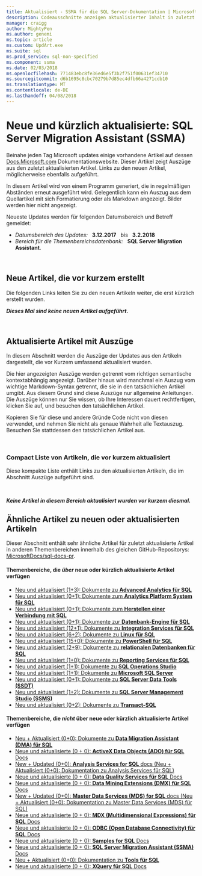 ```yaml
---
title: Aktualisiert - SSMA für die SQL Server-Dokumentation | Microsoft Docs
description: Codeausschnitte anzeigen aktualisierter Inhalt in zuletzt geänderten Dokumentation für SQL Server Migration Assistant (SSMA) for Microsoft SQL Server.
manager: craigg
author: MightyPen
ms.author: genemi
ms.topic: article
ms.custom: UpdArt.exe
ms.suite: sql
ms.prod_service: sql-non-specified
ms.component: ssma
ms.date: 02/03/2018
ms.openlocfilehash: 771483ebc8fe36ed6e5f3b2f751f00631ef34710
ms.sourcegitcommit: d6b1695c8cbc70279b7d85ec4dfb66a4271cdb10
ms.translationtype: MT
ms.contentlocale: de-DE
ms.lasthandoff: 04/08/2018
---
```

# <a name="new-and-recently-updated-sql-server-migration-assistant-ssma"></a>Neue und kürzlich aktualisierte: SQL Server Migration Assistant (SSMA)



Beinahe jeden Tag Microsoft updates einige vorhandene Artikel auf dessen [Docs.Microsoft.com](http://docs.microsoft.com/) Dokumentationswebsite. Dieser Artikel zeigt Auszüge aus den zuletzt aktualisierten Artikel. Links zu den neuen Artikel, möglicherweise ebenfalls aufgeführt.

In diesem Artikel wird von einem Programm generiert, die in regelmäßigen Abständen erneut ausgeführt wird. Gelegentlich kann ein Auszug aus dem Quellartikel mit sich Formatierung oder als Markdown angezeigt. Bilder werden hier nicht angezeigt.

Neueste Updates werden für folgenden Datumsbereich und Betreff gemeldet:



- *Datumsbereich des Updates:* &nbsp; **3.12.2017** &nbsp; bis &nbsp; **3.2.2018**
- *Bereich für die Themenbereichsdatenbank:* &nbsp; **SQL Server Migration Assistant**.




&nbsp;

## <a name="new-articles-created-recently"></a>Neue Artikel, die vor kurzem erstellt

Die folgenden Links leiten Sie zu den neuen Artikeln weiter, die erst kürzlich erstellt wurden.


***Dieses Mal sind keine neuen Artikel aufgeführt.***



&nbsp;

## <a name="updated-articles-with-excerpts"></a>Aktualisierte Artikel mit Auszüge

In diesem Abschnitt werden die Auszüge der Updates aus den Artikeln dargestellt, die vor Kurzem umfassend aktualisiert wurden.

Die hier angezeigten Auszüge werden getrennt vom richtigen semantische kontextabhängig angezeigt. Darüber hinaus wird manchmal ein Auszug vom wichtige Markdown-Syntax getrennt, die sie in den tatsächlichen Artikel umgibt. Aus diesem Grund sind diese Auszüge nur allgemeine Anleitungen. Die Auszüge können nur Sie wissen, ob Ihre Interessen dauert rechtfertigen, klicken Sie auf, und besuchen den tatsächlichen Artikel.

Kopieren Sie für diese und andere Gründe Code nicht von diesen verwendet, und nehmen Sie nicht als genaue Wahrheit alle Textauszug. Besuchen Sie stattdessen den tatsächlichen Artikel aus.





&nbsp;

<a name="compactupdatedlist"/>

### <a name="compact-list-of-articles-updated-recently"></a>Compact Liste von Artikeln, die vor kurzem aktualisiert

Diese kompakte Liste enthält Links zu den aktualisierten Artikeln, die im Abschnitt Auszüge aufgeführt sind.





&nbsp;

***Keine Artikel in diesem Bereich aktualisiert wurden vor kurzem diesmal.***






## <a name="similar-articles-about-new-or-updated-articles"></a>Ähnliche Artikel zu neuen oder aktualisierten Artikeln

Dieser Abschnitt enthält sehr ähnliche Artikel für zuletzt aktualisierte Artikel in anderen Themenbereichen innerhalb des gleichen GitHub-Repositorys: [MicrosoftDocs/sql-docs-pr](https://github.com/MicrosoftDocs/sql-docs/).


#### <a name="subject-areas-that-do-have-new-or-recently-updated-articles"></a>Themenbereiche, die *über* neue oder kürzlich aktualisierte Artikel verfügen


- [Neu und aktualisiert (1+3):&nbsp;Dokumente zu **Advanced Analytics für SQL**](../advanced-analytics/new-updated-advanced-analytics.md)
- [Neu und aktualisiert (0+1):&nbsp;Dokumente zum **Analytics Platform System für SQL**](../analytics-platform-system/new-updated-analytics-platform-system.md)
- [Neu und aktualisiert (0+1):&nbsp;Dokumente zum **Herstellen einer Verbindung mit SQL**](../connect/new-updated-connect.md)
- [Neu und aktualisiert (0+1):&nbsp;Dokumente zur **Datenbank-Engine für SQL**](../database-engine/new-updated-database-engine.md)
- [Neu und aktualisiert (12+1): Dokumente zu **Integration Services für SQL**](../integration-services/new-updated-integration-services.md)
- [Neu und aktualisiert (6+2):&nbsp;Dokumente zu **Linux für SQL**](../linux/new-updated-linux.md)
- [Neu und aktualisiert (15+0): Dokumente zu **PowerShell für SQL**](../powershell/new-updated-powershell.md)
- [Neu und aktualisiert (2+9):&nbsp;Dokumente zu **relationalen Datenbanken für SQL**](../relational-databases/new-updated-relational-databases.md)
- [Neu und aktualisiert (1+0):&nbsp;Dokumente zu **Reporting Services für SQL**](../reporting-services/new-updated-reporting-services.md)
- [Neu und aktualisiert (1+1):&nbsp;Dokumente zu **SQL Operations Studio**](../sql-operations-studio/new-updated-sql-operations-studio.md)
- [Neu und aktualisiert (1+1):&nbsp;Dokumente zu **Microsoft SQL Server**](../sql-server/new-updated-sql-server.md)
- [Neu und aktualisiert (0+1):&nbsp;Dokumente zu **SQL Server Data Tools (SSDT)**](../ssdt/new-updated-ssdt.md)
- [Neu und aktualisiert (1+2):&nbsp;Dokumente zu **SQL Server Management Studio (SSMS)**](../ssms/new-updated-ssms.md)
- [Neu und aktualisiert (0+2):&nbsp;Dokumente zu **Transact-SQL**](../t-sql/new-updated-t-sql.md)



#### <a name="subject-areas-that-do-not-have-any-new-or-recently-updated-articles"></a>Themenbereiche, die *nicht* über neue oder kürzlich aktualisierte Artikel verfügen


- [Neu + Aktualisiert (0+0): Dokumente zu **Data Migration Assistant (DMA) für SQL**](../dma/new-updated-dma.md)
- [Neue und aktualisierte (0 + 0): **ActiveX Data Objects (ADO) für SQL** Docs](../ado/new-updated-ado.md)
- [New + Updated (0+0): **Analysis Services for SQL** docs (Neu + Aktualisiert (0+0): Dokumentation zu Analysis Services für SQL)](../analysis-services/new-updated-analysis-services.md)
- [Neue und aktualisierte (0 + 0): **Data Quality Services für SQL** Docs](../data-quality-services/new-updated-data-quality-services.md)
- [Neue und aktualisierte (0 + 0): **Data Mining Extensions (DMX) für SQL** Docs](../dmx/new-updated-dmx.md)
- [New + Updated (0+0): **Master Data Services (MDS) for SQL** docs (Neu + Aktualisiert (0+0): Dokumentation zu Master Data Services (MDS) für SQL)](../master-data-services/new-updated-master-data-services.md)
- [Neue und aktualisierte (0 + 0): **MDX (Multidimensional Expressions) für SQL** Docs](../mdx/new-updated-mdx.md)
- [Neue und aktualisierte (0 + 0): **ODBC (Open Database Connectivity) für SQL** Docs](../odbc/new-updated-odbc.md)
- [Neue und aktualisierte (0 + 0): **Samples for SQL** Docs](../samples/new-updated-samples.md)
- [Neue und aktualisierte (0 + 0): **SQL Server Migration Assistant (SSMA)** Docs](../ssma/new-updated-ssma.md)
- [Neu + Aktualisiert (0+0): Dokumentation zu **Tools für SQL**](../tools/new-updated-tools.md)
- [Neue und aktualisierte (0 + 0): **XQuery für SQL** Docs](../xquery/new-updated-xquery.md)


